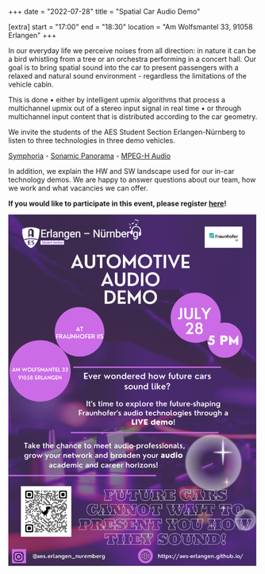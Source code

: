 +++
date = "2022-07-28"
title = "Spatial Car Audio Demo"

[extra]
start = "17:00"
end = "18:30"
location = "Am Wolfsmantel 33, 91058 Erlangen"
+++

In our everyday life we perceive noises from all direction: in nature it can be a bird whistling from a tree or an orchestra performing in a concert hall.
Our goal is to bring spatial sound into the car to present passengers with a relaxed and natural sound environment - regardless the limitations of the vehicle cabin.

This is done
• either by intelligent upmix algorithms that process a multichannel upmix out of a stereo input signal in real time
• or through multichannel input content that is distributed according to the car geometry.

We invite the students of the AES Student Section Erlangen-Nürnberg to listen to three technologies in three demo vehicles.

[Symphoria](https://www.iis.fraunhofer.de/en/ff/amm/automotive/symphoria.html) -
[Sonamic Panorama](https://www.iis.fraunhofer.de/en/ff/amm/automotive/sonamic.html) -
[MPEG-H Audio](https://www.iis.fraunhofer.de/en/ff/amm/broadcast-streaming/mpegh.html)

In addition, we explain the HW and SW landscape used for our in-car technology demos.
We are happy to answer questions about our team, how we work and what vacancies we can offer.

**If you would like to participate in this event, please register [here](https://docs.google.com/forms/d/e/1FAIpQLSea-S6Jpt0Zi2McmcwSHEftNODqE8zFTCuu4p_XZLpJ04yjeg/viewform?usp=pp_url)!**

<!-- show more -->

<img src="automotive-demo.png" width=500/>
